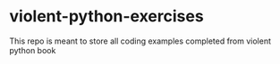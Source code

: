 # violent-python-exercises
This repo is meant to store all coding examples completed from violent python book
